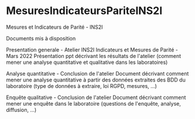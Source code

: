 # MesuresIndicateursPariteINS2I
Mesures et Indicateurs de Parité - INS2I


Documents mis à disposition 

Presentation generale - Atelier INS2I Indicateurs et Mesures de Parité - Mars 2022
Présentation ppt décrivant les résultats de l'atelier (comment mener une analyse quantitative et qualitative dans les laboratoires) 

Analyse quantitative - Conclusion de l'atelier 
Document décrivant comment mener une analyse quantitative à partir des données extraites des BDD du laboratoire (type de données à extraire, loi RGPD, mesures, ...)

Enquête qualitative - Conclusion de l'atelier 
Document décrivant comment mener une enquête dans le laboratoire (questions de l'enquête, analyse, diffusion, ...)

